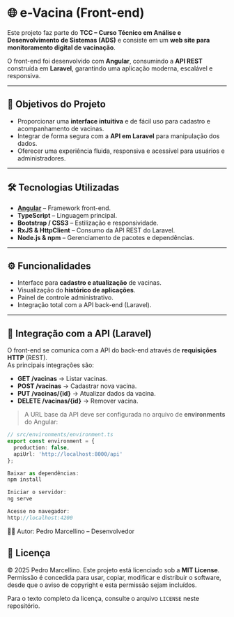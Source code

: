 # 🌐 e-Vacina (Front-end)

Este projeto faz parte do **TCC – Curso Técnico em Análise e Desenvolvimento de Sistemas (ADS)** e consiste em um **web site para monitoramento digital de vacinação**.  

O front-end foi desenvolvido com **Angular**, consumindo a **API REST** construída em **Laravel**, garantindo uma aplicação moderna, escalável e responsiva.

---

## 📌 Objetivos do Projeto
- Proporcionar uma **interface intuitiva** e de fácil uso para cadastro e acompanhamento de vacinas.  
- Integrar de forma segura com a **API em Laravel** para manipulação dos dados.  
- Oferecer uma experiência fluida, responsiva e acessível para usuários e administradores.  

---

## 🛠️ Tecnologias Utilizadas
- **[Angular](https://angular.io/)** – Framework front-end.  
- **TypeScript** – Linguagem principal.  
- **Bootstrap / CSS3** – Estilização e responsividade.  
- **RxJS & HttpClient** – Consumo da API REST do Laravel.  
- **Node.js & npm** – Gerenciamento de pacotes e dependências.  

---

## ⚙️ Funcionalidades
- Interface para **cadastro e atualização** de vacinas.  
- Visualização do **histórico de aplicações**.  
- Painel de controle administrativo.  
- Integração total com a API back-end (Laravel).  

---

## 🔗 Integração com a API (Laravel)
O front-end se comunica com a API do back-end através de **requisições HTTP** (REST).  
As principais integrações são:  

- **GET /vacinas** → Listar vacinas.  
- **POST /vacinas** → Cadastrar nova vacina.  
- **PUT /vacinas/{id}** → Atualizar dados da vacina.  
- **DELETE /vacinas/{id}** → Remover vacina.  

> A URL base da API deve ser configurada no arquivo de **environments** do Angular:
```ts
// src/environments/environment.ts
export const environment = {
  production: false,
  apiUrl: 'http://localhost:8000/api'
};

Baixar as dependências:
npm install

Iniciar o servidor:
ng serve

Acesse no navegador:
http://localhost:4200
```

👨‍💻 Autor: Pedro Marcellino – Desenvolvedor

## 📜 Licença

© 2025 Pedro Marcellino. Este projeto está licenciado sob a **MIT License**.  
Permissão é concedida para usar, copiar, modificar e distribuir o software, desde que o aviso de copyright e esta permissão sejam incluídos.

Para o texto completo da licença, consulte o arquivo `LICENSE` neste repositório.
